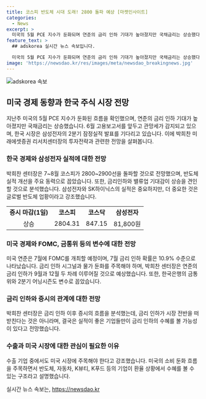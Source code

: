 ```yaml
---
title: 코스피 반도체 시대 도래! 2800 돌파 예상 [마켓인사이트]
categories:
  - News
excerpt: >
  미국의 5월 PCE 지수가 둔화되며 연준의 금리 인하 기대가 높아졌지만 국채금리는 상승했다. 한국 시장은 삼성전자의 2분기 실적 발표를 기다리며 긍정적 전망이 제기되고, 금리 인하 후의 증시 흐름과 미국 시장의 수출 기업에 대한 주목이 이어지고 있다. 미국의 6월 고용보고서 발표를 앞둔 관망세도 지속되며, 중요한 경제 지표에 대한 기대와 관심이 계속되고 있다. 
feature_text: >
  ## adskorea 실시간 뉴스 속보입니다.

  미국의 5월 PCE 지수가 둔화되며 연준의 금리 인하 기대가 높아졌지만 국채금리는 상승했다. 한국 시장은 삼성전자의 2분기 실적 발표를 기다리며 긍정적 전망이 제기되고, 금리 인하 후의 증시 흐름과 미국 시장의 수출 기업에 대한 주목이 이어지고 있다. 미국의 6월 고용보고서 발표를 앞둔 관망세도 지속되며, 중요한 경제 지표에 대한 기대와 관심이 계속되고 있다. 
image: 'https://newsdao.kr/res/images/meta/newsdao_breakingnews.jpg'
---
```


<p><img src="https://newsdao.kr/res/images/meta/newsdao_breakingnews.jpg" alt="adskorea 속보" /></p>

<h2 data-ke-size="size26">미국 경제 동향과 한국 주식 시장 전망</h2>

<p data-ke-size="size16">지난주 미국의 5월 PCE 지수가 둔화된 흐름을 확인했으며, 연준의 금리 인하 기대가 높아졌지만 국채금리는 상승했습니다. 6월 고용보고서를 앞두고 관망세가 감지되고 있으며, 한국 시장은 삼성전자의 2분기 잠정실적 발표를 기다리고 있습니다. 이에 박희찬 미래에셋증권 리서치센터장의 투자전략과 관련한 전망을 살펴봅니다.</p>

<h3 data-ke-size="size24">한국 경제와 삼성전자 실적에 대한 전망</h3>

<p data-ke-size="size16">박희찬 센터장은 7~8월 코스피가 2800~2900선을 돌파할 것으로 전망했으며, 반도체 실적 개선을 주요 동력으로 꼽았습니다. 또한, 금리인하와 밸류업 기대감이 상승을 견인할 것으로 분석했습니다. 삼성전자와 SK하이닉스의 실적은 중요하지만, 더 중요한 것은 글로벌 반도체 업황이라고 강조했습니다.</p>

<table>
    <tr>
        <td style="text-align: center; height: 17px;"><b>증시 마감(1일)</b></td>
        <td style="text-align: center; height: 17px;"><b>코스피</b></td>
        <td style="text-align: center; height: 17px;"><b>코스닥</b></td>
        <td style="text-align: center; height: 17px;"><b>삼성전자</b></td>
    </tr>
    <tr>
        <td style="text-align: center; height: 17px;">상승</td>
        <td style="text-align: center; height: 17px;">2804.31</td>
        <td style="text-align: center; height: 17px;">847.15</td>
        <td style="text-align: center; height: 17px;">81,800원</td>
    </tr>
</table>

<h3 data-ke-size="size24">미국 경제와 FOMC, 금통위 등의 변수에 대한 전망</h3>

<p data-ke-size="size16">미국 연준은 7월에 FOMC를 개최할 예정이며, 7월 금리 인하 확률은 10.9% 수준으로 나타났습니다. 금리 인하 시그널과 물가 둔화를 주목해야 하며, 박희찬 센터장은 연준의 금리 인하가 9월과 12월 두 차례 이루어질 것으로 예상했습니다. 또한, 한국은행의 금통위와 2분기 어닝시즌도 변수로 꼽았습니다.</p>

<h3 data-ke-size="size24">금리 인하와 증시의 관계에 대한 전망</h3>

<p data-ke-size="size16">박희찬 센터장은 금리 인하 이후 증시의 흐름을 분석했는데, 금리 인하가 시장 전반을 떠받친다는 것은 아니라며, 결국은 실적이 좋은 기업들만이 금리 인하의 수혜를 볼 가능성이 있다고 전망했습니다.</p>

<h3 data-ke-size="size24">수출과 미국 시장에 대한 관심이 필요한 이유</h3>

<p data-ke-size="size16">수출 기업 중에서도 미국 시장에 주목해야 한다고 강조했습니다. 미국의 소비 둔화 흐름을 주목하면서 반도체, 자동차, K뷰티, K푸드 등의 기업이 환율 상황에서 수혜를 볼 수 있는 구조라고 설명했습니다.</p>
실시간 뉴스 속보는, <a href="https://newsdao.kr" rel="dofollow">https://newsdao.kr</a>


